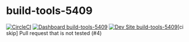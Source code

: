 # build-tools-5409

[![CircleCI](https://circleci.com/gh/pantheon-ci-bot/build-tools-5409.svg?style=shield)](https://circleci.com/gh/pantheon-ci-bot/build-tools-5409)
[![Dashboard build-tools-5409](https://img.shields.io/badge/dashboard-build_tools_5409-yellow.svg)](https://dashboard.pantheon.io/sites/6ca2cbc0-86a1-4cb0-99da-1c63638fcfd8#dev/code)
[![Dev Site build-tools-5409](https://img.shields.io/badge/site-build_tools_5409-blue.svg)](http://dev-build-tools-5409.pantheonsite.io/)[ci skip] Pull request that is not tested (#4)
